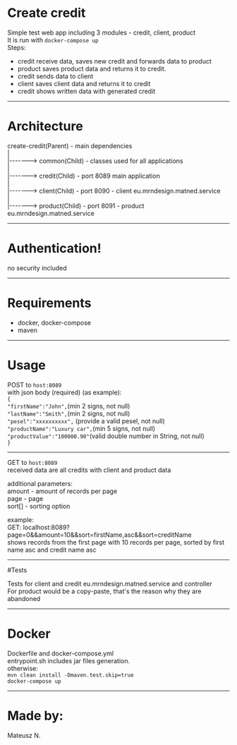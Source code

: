 # Create credit 

Simple test web app including 3 modules - credit, client, product<br>
It is run with `docker-compose up`<br>
Steps:
- credit receive data, saves new credit and forwards data to product<br>
- product saves product data and returns it to credit.
- credit sends data to client
- client saves client data and returns it to credit
- credit shows written data with generated credit
----------------------------
# Architecture

create-credit(Parent) - main dependencies<br>
|<br>
|-------> common(Child) - classes used for all applications <br>
|<br>
|-------> credit(Child) - port 8089 main application<br>
|<br>
|-------> client(Child) - port 8090 - client eu.mrndesign.matned.service<br>
|<br>
|-------> product(Child) - port 8091 - product eu.mrndesign.matned.service<br>

--------------------------------
# Authentication!

no security included

--------------------------------------
# Requirements

- docker, docker-compose
- maven
--------------------------
# Usage

POST to `host:8089`<br>
with json body (required) (as example):<br>
`{`<br>
`"firstName":"John",`(min 2 signs, not null)<br>
`"lastName":"Smith",`(min 2 signs, not null)<br>
`"pesel":"xxxxxxxxxx",` (provide a valid pesel, not null)<br>
`"productName":"Luxury car",`(min 5 signs, not null)<br>
`"productValue":"100000.90"`(valid double number in String, not null)<br>
`}`<br>

---------------------------------------

GET to `host:8089`<br>
received data are all credits with client and product data<br>

additional parameters:<br>
amount - amount of records per page<br>
page - page<br>
sort[] - sorting option<br>

example:<br>
GET: localhost:8089?page=0&&amount=10&&sort=firstName,asc&&sort=creditName<br>
shows records from the first page with 10 records per page, sorted by first name asc and credit name asc

------------------------------

#Tests

Tests for client and credit eu.mrndesign.matned.service and controller<br>
For product would be a copy-paste, that's the reason why they are abandoned<br>


-----------------------------------------
# Docker

Dockerfile and docker-compose.yml<br>
entrypoint.sh includes jar files generation.<br>
otherwise:<br>
`mvn clean install -Dmaven.test.skip=true`<br>
`docker-compose up`

--------------------------

# Made by:

Mateusz N.
